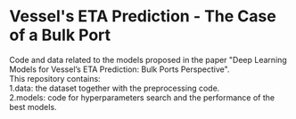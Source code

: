 # Vessel's ETA Prediction - The Case of a Bulk Port
Code and data related to the models proposed in the paper "Deep Learning Models for Vessel’s ETA Prediction: Bulk Ports Perspective".  
This repository contains:  
1.data: the dataset together with the preprocessing code.  
2.models: code for hyperparameters search and the performance of the best models. 


